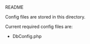 ﻿README

Config files are stored in this directory.

Current required config files are:
- DbConfig.php
